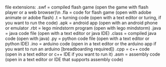 file extensions:
	.swf = compiled flash game (open the game with flash player or a web browser)\n
	.fla = code for flash game (open with adobe animate or adobe flash)
	.t = turning code (open with a text editor or turing, if you want to run the code)
	.apk = android app (open with an android phone or emulator
	.rbt = lego mindstorm program (open with lego mindstorm)
	.java = java code file (open with a text editor or java IDE)
	.class = compiled java code (open with java)
	.py = python code file (open with a text editor or python IDE)
	.ino = arduino code (open in a text editor or the arduino app if you want to run an arduino [breadboarding required])
	.cpp = c++ code (open in a text editor or c++ IDE if you want to run it)
	.asm = assembly code (open in a text editor or IDE that supports assembly code)
